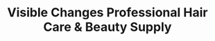 ---
title: "Visible Changes Professional Hair Care & Beauty Supply"
url: /newmarket/visible-changes-professional-hair-care-und-beauty-supply/
shop: Friseur
---